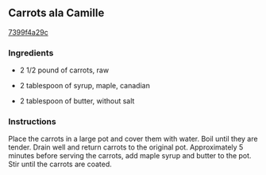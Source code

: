 ## Carrots ala Camille

[7399f4a29c](http://allrecipes.com/recipe/carrots-ala-camille/)

### Ingredients

 - 2 1/2 pound of carrots, raw

 - 2 tablespoon of syrup, maple, canadian

 - 2 tablespoon of butter, without salt

### Instructions

Place the carrots in a large pot and cover them with water. Boil until they are tender. Drain well and return carrots to the original pot. Approximately 5 minutes before serving the carrots, add maple syrup and butter to the pot. Stir until the carrots are coated.